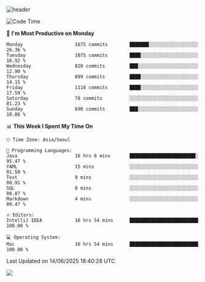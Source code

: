 ![header](https://capsule-render.vercel.app/api?type=Egg&color=timeAuto&height=300&section=header&text=PoPo&fontSize=90&animation=fadeIn)

  <!--START_SECTION:waka-->
![Code Time](http://img.shields.io/badge/Code%20Time-2%2C758%20hrs%2027%20mins-blue)

📅 **I'm Most Productive on Monday** 

```text
Monday                   1675 commits        ███████░░░░░░░░░░░░░░░░░░   26.36 % 
Tuesday                  1075 commits        ████░░░░░░░░░░░░░░░░░░░░░   16.92 % 
Wednesday                820 commits         ███░░░░░░░░░░░░░░░░░░░░░░   12.90 % 
Thursday                 899 commits         ████░░░░░░░░░░░░░░░░░░░░░   14.15 % 
Friday                   1118 commits        ████░░░░░░░░░░░░░░░░░░░░░   17.59 % 
Saturday                 78 commits          ░░░░░░░░░░░░░░░░░░░░░░░░░   01.23 % 
Sunday                   690 commits         ███░░░░░░░░░░░░░░░░░░░░░░   10.86 % 
```


📊 **This Week I Spent My Time On** 

```text
🕑︎ Time Zone: Asia/Seoul

💬 Programming Languages: 
Java                     16 hrs 8 mins       ████████████████████████░   95.47 % 
YAML                     15 mins             ░░░░░░░░░░░░░░░░░░░░░░░░░   01.50 % 
Text                     9 mins              ░░░░░░░░░░░░░░░░░░░░░░░░░   00.91 % 
SQL                      8 mins              ░░░░░░░░░░░░░░░░░░░░░░░░░   00.87 % 
Markdown                 4 mins              ░░░░░░░░░░░░░░░░░░░░░░░░░   00.47 % 

🔥 Editors: 
IntelliJ IDEA            16 hrs 54 mins      █████████████████████████   100.00 % 

💻 Operating System: 
Mac                      16 hrs 54 mins      █████████████████████████   100.00 % 
```


 Last Updated on 14/06/2025 18:40:28 UTC
<!--END_SECTION:waka-->



<img src="https://capsule-render.vercel.app/api?type=Egg&color=timeAuto&height=300&section=footer&text=PoPo&fontSize=90&animation=fadeIn&reversal=true" />
